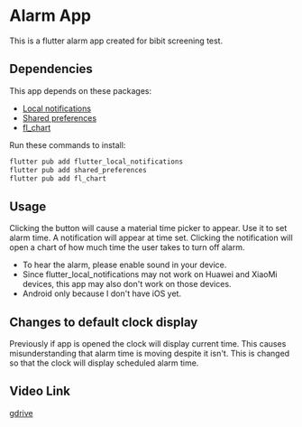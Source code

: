 # Alarm App

This is a flutter alarm app created for bibit screening test.

## Dependencies

This app depends on these packages:

- [Local notifications](https://pub.dev/packages/flutter_local_notifications)
- [Shared preferences](https://pub.dev/packages/shared_preferences)
- [fl_chart](https://pub.dev/packages/fl_chart)

Run these commands to install:

```bash
flutter pub add flutter_local_notifications
flutter pub add shared_preferences
flutter pub add fl_chart
```

## Usage

Clicking the button will cause a material time picker to appear. Use it to set alarm time. A notification will appear at time set. Clicking the notification will open a chart of how much time the user takes to turn off alarm.

- To hear the alarm, please enable sound in your device. 
- Since flutter_local_notifications may not work on Huawei and XiaoMi devices, this app may also don't work on those devices.
- Android only because I don't have iOS yet.

## Changes to default clock display

Previously if app is opened the clock will display current time. This causes misunderstanding that alarm time is moving despite it isn't.
This is changed so that the clock will display scheduled alarm time.


## Video Link
[gdrive](https://drive.google.com/folderview?id=1Ft8W1mLIN-faa65lRmKdSZSbxI0he1NH)

